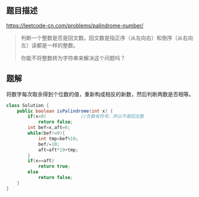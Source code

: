 ## 题目描述

https://leetcode-cn.com/problems/palindrome-number/

> 判断一个整数是否是回文数。回文数是指正序（从左向右）和倒序（从右向左）读都是一样的整数。
>
> 你能不将整数转为字符串来解决这个问题吗？
>

## 题解

将数字每次取余得到个位数的值，重新构成相反的新数，然后判断两数是否相等。

```java
class Solution {
    public boolean isPalindrome(int x) {
        if(x<0)				//负数有符号，所以不是回文数
            return false;
        int bef=x,aft=0;
        while(bef!=0){
            int tmp=bef%10;
            bef/=10;
            aft=aft*10+tmp;
        }
        if(x==aft)
            return true;
        else
            return false;
    }
}
```

